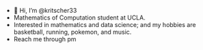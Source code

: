 - 👋 Hi, I’m @kritscher33
- Mathematics of Computation student at UCLA.
- Interested in mathematics and data science; and my hobbies are basketball, running, pokemon, and music.
- Reach me through pm

<!---
kritscher33/kritscher33 is a ✨ special ✨ repository because its `README.md` (this file) appears on your GitHub profile.
You can click the Preview link to take a look at your changes.
--->
